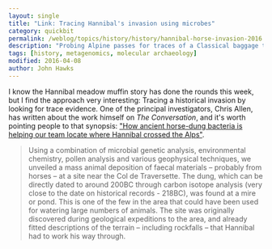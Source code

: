 ```yaml
---
layout: single
title: "Link: Tracing Hannibal's invasion using microbes"
category: quickbit
permalink: /weblog/topics/history/history/hannibal-horse-invasion-2016.html
description: "Probing Alpine passes for traces of a Classical baggage train."
tags: [history, metagenomics, molecular archaeology]
modified: 2016-04-08
author: John Hawks
---
```


I know the Hannibal meadow muffin story has done the rounds this week, but I find the approach very interesting: Tracing a historical invasion by looking for trace evidence. One of the principal investigators, Chris Allen, has written about the work himself on <em>The Conversation</em>, and it's worth pointing people to that synopsis: <a href="https://theconversation.com/how-ancient-horse-dung-bacteria-is-helping-our-team-locate-where-hannibal-crossed-the-alps-57135">"How ancient horse-dung bacteria is helping our team locate where Hannibal crossed the Alps"</a>. 

<blockquote>Using a combination of microbial genetic analysis, environmental chemistry, pollen analysis and various geophysical techniques, we unveiled a mass animal deposition of faecal materials – probably from horses – at a site near the Col de Traversette. The dung, which can be directly dated to around 200BC through carbon isotope analysis (very close to the date on historical records - 218BC), was found at a mire or pond. This is one of the few in the area that could have been used for watering large numbers of animals. The site was originally discovered during geological expeditions to the area, and already fitted descriptions of the terrain – including rockfalls – that Hannibal had to work his way through.</blockquote>
